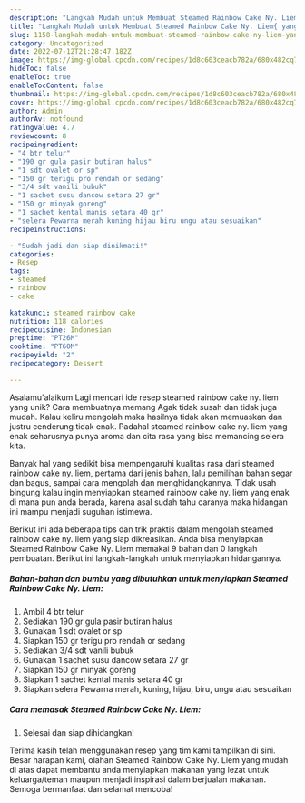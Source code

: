 ```yaml
---
description: "Langkah Mudah untuk Membuat Steamed Rainbow Cake Ny. Liem{ yang Menggugah Selera"
title: "Langkah Mudah untuk Membuat Steamed Rainbow Cake Ny. Liem{ yang Menggugah Selera"
slug: 1158-langkah-mudah-untuk-membuat-steamed-rainbow-cake-ny-liem-yang-menggugah-selera
category: Uncategorized
date: 2022-07-12T21:28:47.182Z
image: https://img-global.cpcdn.com/recipes/1d8c603ceacb782a/680x482cq70/steamed-rainbow-cake-ny-liem-foto-resep-utama.jpg
hideToc: false
enableToc: true
enableTocContent: false
thumbnail: https://img-global.cpcdn.com/recipes/1d8c603ceacb782a/680x482cq70/steamed-rainbow-cake-ny-liem-foto-resep-utama.jpg
cover: https://img-global.cpcdn.com/recipes/1d8c603ceacb782a/680x482cq70/steamed-rainbow-cake-ny-liem-foto-resep-utama.jpg
author: Admin
authorAv: notfound
ratingvalue: 4.7
reviewcount: 8
recipeingredient:
- "4 btr telur"
- "190 gr gula pasir butiran halus"
- "1 sdt ovalet or sp"
- "150 gr terigu pro rendah or sedang"
- "3/4 sdt vanili bubuk"
- "1 sachet susu dancow setara 27 gr"
- "150 gr minyak goreng"
- "1 sachet kental manis setara 40 gr"
- "selera Pewarna merah kuning hijau biru ungu atau sesuaikan"
recipeinstructions:

- "Sudah jadi dan siap dinikmati!"
categories:
- Resep
tags:
- steamed
- rainbow
- cake

katakunci: steamed rainbow cake 
nutrition: 118 calories
recipecuisine: Indonesian
preptime: "PT26M"
cooktime: "PT60M"
recipeyield: "2"
recipecategory: Dessert

---
```



Asalamu'alaikum Lagi mencari ide resep steamed rainbow cake ny. liem yang unik? Cara membuatnya memang Agak tidak susah dan tidak juga mudah. Kalau keliru mengolah maka hasilnya tidak akan memuaskan dan justru cenderung tidak enak. Padahal steamed rainbow cake ny. liem yang enak seharusnya punya aroma dan cita rasa yang bisa memancing selera kita.


Banyak hal yang sedikit bisa mempengaruhi kualitas rasa dari steamed rainbow cake ny. liem, pertama dari jenis bahan, lalu pemilihan bahan segar dan bagus, sampai cara mengolah dan menghidangkannya. Tidak usah bingung kalau ingin menyiapkan steamed rainbow cake ny. liem yang enak di mana pun anda berada, karena asal sudah tahu caranya maka hidangan ini mampu menjadi suguhan istimewa.




Berikut ini ada beberapa tips dan trik praktis dalam mengolah steamed rainbow cake ny. liem yang siap dikreasikan. Anda bisa menyiapkan Steamed Rainbow Cake Ny. Liem memakai 9 bahan dan 0 langkah pembuatan. Berikut ini langkah-langkah untuk menyiapkan hidangannya.

<!--inarticleads1-->

##### Bahan-bahan dan bumbu yang dibutuhkan untuk menyiapkan Steamed Rainbow Cake Ny. Liem:

1. Ambil 4 btr telur
1. Sediakan 190 gr gula pasir butiran halus
1. Gunakan 1 sdt ovalet or sp
1. Siapkan 150 gr terigu pro rendah or sedang
1. Sediakan 3/4 sdt vanili bubuk
1. Gunakan 1 sachet susu dancow setara 27 gr
1. Siapkan 150 gr minyak goreng
1. Siapkan 1 sachet kental manis setara 40 gr
1. Siapkan selera Pewarna merah, kuning, hijau, biru, ungu atau sesuaikan




<!--inarticleads2-->

##### Cara memasak Steamed Rainbow Cake Ny. Liem:


1. Selesai dan siap dihidangkan!



Terima kasih telah menggunakan resep yang tim kami tampilkan di sini. Besar harapan kami, olahan Steamed Rainbow Cake Ny. Liem yang mudah di atas dapat membantu anda menyiapkan makanan yang lezat untuk keluarga/teman maupun menjadi inspirasi dalam berjualan makanan. Semoga bermanfaat dan selamat mencoba!
